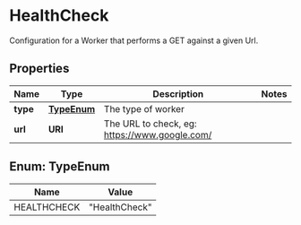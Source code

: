

# HealthCheck

Configuration for a Worker that performs a GET against a given Url.

## Properties

| Name | Type | Description | Notes |
|------------ | ------------- | ------------- | -------------|
|**type** | [**TypeEnum**](#TypeEnum) | The type of worker |  |
|**url** | **URI** | The URL to check, eg: https://www.google.com/ |  |



## Enum: TypeEnum

| Name | Value |
|---- | -----|
| HEALTHCHECK | &quot;HealthCheck&quot; |



